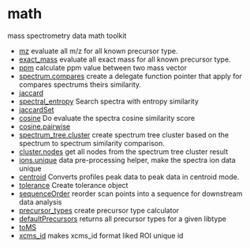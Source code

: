 # math

mass spectrometry data math toolkit

+ [mz](math/mz.1) evaluate all m/z for all known precursor type.
+ [exact_mass](math/exact_mass.1) evaluate all exact mass for all known precursor type.
+ [ppm](math/ppm.1) calculate ppm value between two mass vector
+ [spectrum.compares](math/spectrum.compares.1) create a delegate function pointer that apply for compares spectrums theirs similarity.
+ [jaccard](math/jaccard.1) 
+ [spectral_entropy](math/spectral_entropy.1) Search spectra with entropy similarity
+ [jaccardSet](math/jaccardSet.1) 
+ [cosine](math/cosine.1) Do evaluate the spectra cosine similarity score
+ [cosine.pairwise](math/cosine.pairwise.1) 
+ [spectrum_tree.cluster](math/spectrum_tree.cluster.1) create spectrum tree cluster based on the spectrum to spectrum similarity comparison.
+ [cluster.nodes](math/cluster.nodes.1) get all nodes from the spectrum tree cluster result
+ [ions.unique](math/ions.unique.1) data pre-processing helper, make the spectra ion data unique
+ [centroid](math/centroid.1) Converts profiles peak data to peak data in centroid mode.
+ [tolerance](math/tolerance.1) Create tolerance object
+ [sequenceOrder](math/sequenceOrder.1) reorder scan points into a sequence for downstream data analysis
+ [precursor_types](math/precursor_types.1) create precursor type calculator
+ [defaultPrecursors](math/defaultPrecursors.1) returns all precursor types for a given libtype
+ [toMS](math/toMS.1) 
+ [xcms_id](math/xcms_id.1) makes xcms_id format liked ROI unique id
